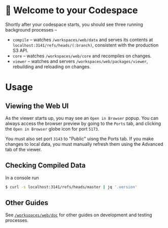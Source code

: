 # 🎉 Welcome to your Codespace

Shortly after your codespace starts, you should see three running background
processes –

- `compile` – watches `/workspaces/web/data` and serves its contents at
  `localhost:3141/refs/heads/(:branch)`, consistent with the production S3 API.
- `core` – watches `/workspaces/web/core` and recompiles on changes.
- `viewer` – watches and servers `/workspaces/web/packages/viewer`, rebuilding
  and reloading on changes.

# Usage

## Viewing the Web UI

As the viewer starts up, you may see an `Open in Browser` popup. You can always
access the browser preview by going to the `Ports` tab, and clicking the
`Open in Browser` globe icon for port `5173`.

You must also set port `3143` to "Public" uisng the Ports tab. If you make changes
to local data, you must manually refresh them using the Advanced tab of the viewer.

## Checking Compiled Data

In a console run

```bash
$ curl -s localhost:3141/refs/heads/master | jq '.version'
```

## Other Guides

See [`/workspaces/web/doc`](../doc/codespace/) for other guides on development
and testing processes.
